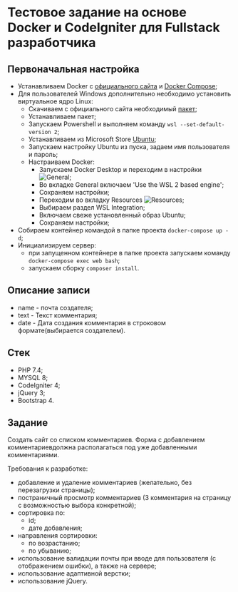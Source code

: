 # Тестовое задание на основе Docker и CodeIgniter для Fullstack разработчика

## Первоначальная настройка

-   Устанавливаем Docker c [официального сайта](https://www.docker.com/products/docker-desktop) и [Docker Compose](https://docs.docker.com/compose/install/);
-   Для пользователей Windows дополнительно необходимо установить виртуальное ядро Linux:
    -   Скачиваем с официального сайта необходимый [пакет](https://wslstorestorage.blob.core.windows.net/wslblob/wsl_update_x64.msi);
    -   Устанавливаем пакет;
    -   Запускаем Powershell и выполняем команду `wsl --set-default-version 2`;
    -   Устанавливаем из Microsoft Store [Ubuntu](https://www.microsoft.com/store/apps/9n6svws3rx71);
    -   Запускаем настройку Ubuntu из пуска, задаем имя пользователя и пароль;
    -   Настраиваем Docker:
        -   Запускаем Docker Desktop и переходим в настройки ![General](readme-files/general-page.jpg);
        -   Во вкладке General включаем 'Use the WSL 2 based engine';
        -   Сохраняем настройки;
        -   Переходим во вкладку Resources ![Resources](readme-files/resources-page.jpg);
        -   Выбираем раздел WSL Integration;
        -   Включаем свеже установленный образ Ubuntu;
        -   Сохраняем настройки;
-   Собираем контейнер командой в папке проекта `docker-compose up -d`;
-   Инициализируем сервер:
    -   при запущенном контейнере в папке проекта запускаем команду `docker-compose exec web bash`;
    -   запускаем сборку `composer install`.

## Описание записи

-   name -  почта создателя;
-   text - Текст комментария;
-   date - Дата создания комментария в строковом формате(выбирается создателем).

## Стек

- PHP 7.4;
- MYSQL 8;
- CodeIgniter 4;
- jQuery 3;
- Bootstrap 4.

## Задание

Создать сайт со списком комментариев.
Форма с добавлением комментариевдолжна располагаться под уже добавленными комментариями.

Требования к разработке:

-   добавление и удаление комментариев (желательно, без перезагрузки страницы);
-   постраничный просмотр комментариев (3 комментария на страницу c возможностью выбора конкретной);
-   сортировка по:
    -   id;
    -   дате добавления;
-   направления сортировки:
    -   по возрастанию;
    -   по убыванию;
-   использование валидации почты при вводе для пользователя (с отображением ошибки), а также на сервере;
-   использование адаптивной верстки;
-   использование jQuery.